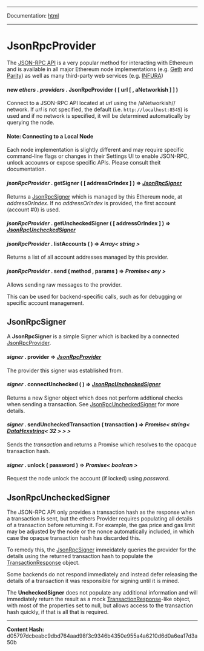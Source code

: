 -----

Documentation: [html](https://docs-beta.ethers.io/)

-----


JsonRpcProvider
===============


The [JSON-RPC API](../../../Users/ricmoo/Development/ethers/ethers.js-v5/https:/github.com/ethereum/wiki/wiki/JSON-RPC) is a
very popular method for interacting with Ethereum and is available in all
major Ethereum node implementations (e.g. [Geth](../../../Users/ricmoo/Development/ethers/ethers.js-v5/https:/geth.ethereum.org)
and [Parity](../../../Users/ricmoo/Development/ethers/ethers.js-v5/https:/www.parity.io)) as well as many third-party web
services (e.g. [INFURA](../../../Users/ricmoo/Development/ethers/ethers.js-v5/https:/infura.io))


#### **new** *ethers* . *providers* . **JsonRpcProvider** (  [ url [  , aNetworkish ]  ]  ) 

Connect to a JSON-RPC API located at *url* using the /aNetworkish// network.
If *url* is not specified, the default (i.e. `http://localhost:8545`) is used
and if no network is specified, it will be determined automatically by
querying the node.




#### Note: Connecting to a Local Node

Each node implementation is slightly different and may require specific command-line
flags or changes in their Settings UI to enable JSON-RPC, unlock accounrs
or expose specific APIs. Please consult theit documentation.




#### *jsonRpcProvider* . **getSigner** (  [ addressOrIndex ]  )  **=>** *[JsonRpcSigner](./)*

Returns a [JsonRpcSigner](./) which is managed by this Ethereum node, at
*addressOrIndex*. If no *addressOrIndex* is provided, the first
account (account #0) is used.




#### *jsonRpcProvider* . **getUncheckedSigner** (  [ addressOrIndex ]  )  **=>** *[JsonRpcUncheckedSigner](./)*






#### *jsonRpcProvider* . **listAccounts** (  )  **=>** *Array< string >*

Returns a list of all account addresses managed by this provider.




#### *jsonRpcProvider* . **send** ( method , params )  **=>** *Promise< any >*

Allows sending raw messages to the provider.

This can be used for backend-specific calls, such as for debugging or
specific account management.




JsonRpcSigner
-------------


A **JsonRpcSigner** is a simple Signer which is backed by a connected
[JsonRpcProvider](./).


#### *signer* . **provider** **=>** *[JsonRpcProvider](./)*

The provider this signer was established from.




#### *signer* . **connectUnchecked** (  )  **=>** *[JsonRpcUncheckedSigner](./)*

Returns a new Signer object which does not perform addtional checks when
sending a transaction. See [JsonRpcUncheckedSigner](./) for more details.




#### *signer* . **sendUncheckedTransaction** ( transaction )  **=>** *Promise< string< [DataHexstring](../../utils/bytes)< 32 > > >*

Sends the *transaction* and returns a Promise which resolves to the
opacque transaction hash.




#### *signer* . **unlock** ( password )  **=>** *Promise< boolean >*

Request the node unlock the account (if locked) using *password*.




JsonRpcUncheckedSigner
----------------------


The JSON-RPC API only provides a transaction hash as the response when a
transaction is sent, but the ethers Provider requires populating all details
of a transaction before returning it. For example, the gas price and gas limit
may be adjusted by the node or the nonce automatically included, in which case
the opaque transaction hash has discarded this.

To remedy this, the [JsonRpcSigner](./) immeidately queries the provider for
the details using the returned transaction hash to populate the [TransactionResponse](../types)
object.

Some backends do not respond immediately and instead defer releasing the
details of a transaction it was responsible for signing until it is mined.

The **UncheckedSigner** does not populate any additional information and will
immediately return the result as a mock [TransactionResponse](../types)-like
object, with most of the properties set to null, but allows access to the
transaction hash quickly, if that is all that is required.



-----
**Content Hash:** d05797dcbeabc9dbd764aad98f3c9346b4350e955a4a6210d6d0a6ea17d3a50b